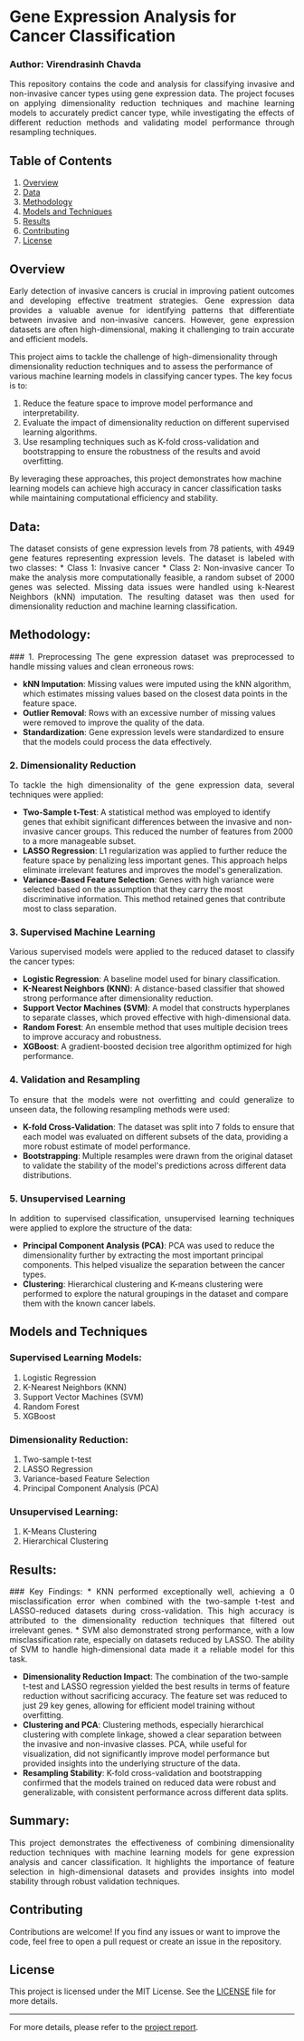 # Gene Expression Analysis for Cancer Classification
### Author: Virendrasinh Chavda

<p align="justify">
This repository contains the code and analysis for classifying invasive and non-invasive cancer types using gene expression data. The project focuses on applying dimensionality reduction techniques and machine learning models to accurately predict cancer type, while investigating the effects of different reduction methods and validating model performance through resampling techniques. 
</p>

## Table of Contents
1. [Overview](#Overview)
2. [Data](#Data)
3. [Methodology](#Methodology)
4. [Models and Techniques](#Models-and-Techniques)
5. [Results](#Results)
6. [Contributing](#Contributing)
7. [License](#License)

## Overview
<p align="justify">
Early detection of invasive cancers is crucial in improving patient outcomes and developing effective treatment strategies. Gene expression data provides a valuable avenue for identifying patterns that differentiate between invasive and non-invasive cancers. However, gene expression datasets are often high-dimensional, making it challenging to train accurate and efficient models.

This project aims to tackle the challenge of high-dimensionality through dimensionality reduction techniques and to assess the performance of various machine learning models in classifying cancer types. The key focus is to:

1. Reduce the feature space to improve model performance and interpretability.
2. Evaluate the impact of dimensionality reduction on different supervised learning algorithms.
3. Use resampling techniques such as K-fold cross-validation and bootstrapping to ensure the robustness of the results and avoid overfitting.

By leveraging these approaches, this project demonstrates how machine learning models can achieve high accuracy in cancer classification tasks while maintaining computational efficiency and stability.
</p>

## Data:
<p align="justify">
The dataset consists of gene expression levels from 78 patients, with 4949 gene features representing expression levels. The dataset is labeled with two classes:
* Class 1: Invasive cancer
* Class 2: Non-invasive cancer
To make the analysis more computationally feasible, a random subset of 2000 genes was selected. Missing data issues were handled using k-Nearest Neighbors (kNN) imputation. The resulting dataset was then used for dimensionality reduction and machine learning classification.
</p>

## Methodology:
<p align="justify">
### 1. Preprocessing
The gene expression dataset was preprocessed to handle missing values and clean erroneous rows:

* **kNN Imputation**: Missing values were imputed using the kNN algorithm, which estimates missing values based on the closest data points in the feature space.
* **Outlier Removal**: Rows with an excessive number of missing values were removed to improve the quality of the data.
* **Standardization**: Gene expression levels were standardized to ensure that the models could process the data effectively.
</p>

### 2. Dimensionality Reduction
<p align="justify">
To tackle the high dimensionality of the gene expression data, several techniques were applied:

* **Two-Sample t-Test**: A statistical method was employed to identify genes that exhibit significant differences between the invasive and non-invasive cancer groups. This reduced the number of features from 2000 to a more manageable subset.
* **LASSO Regression**: L1 regularization was applied to further reduce the feature space by penalizing less important genes. This approach helps eliminate irrelevant features and improves the model's generalization.
* **Variance-Based Feature Selection**: Genes with high variance were selected based on the assumption that they carry the most discriminative information. This method retained genes that contribute most to class separation.
</p>

### 3. Supervised Machine Learning
<p align="justify">
Various supervised models were applied to the reduced dataset to classify the cancer types:

* **Logistic Regression**: A baseline model used for binary classification.
* **K-Nearest Neighbors (KNN)**: A distance-based classifier that showed strong performance after dimensionality reduction.
* **Support Vector Machines (SVM)**: A model that constructs hyperplanes to separate classes, which proved effective with high-dimensional data.
* **Random Forest**: An ensemble method that uses multiple decision trees to improve accuracy and robustness.
* **XGBoost**: A gradient-boosted decision tree algorithm optimized for high performance.
</p>

### 4. Validation and Resampling
<p align="justify">
To ensure that the models were not overfitting and could generalize to unseen data, the following resampling methods were used:

* **K-fold Cross-Validation**: The dataset was split into 7 folds to ensure that each model was evaluated on different subsets of the data, providing a more robust estimate of model performance.
* **Bootstrapping**: Multiple resamples were drawn from the original dataset to validate the stability of the model's predictions across different data distributions.
</p>

### 5. Unsupervised Learning
<p align="justify">
In addition to supervised classification, unsupervised learning techniques were applied to explore the structure of the data:

* **Principal Component Analysis (PCA)**: PCA was used to reduce the dimensionality further by extracting the most important principal components. This helped visualize the separation between the cancer types.
* **Clustering**: Hierarchical clustering and K-means clustering were performed to explore the natural groupings in the dataset and compare them with the known cancer labels.
</p>

## Models and Techniques

### Supervised Learning Models:
1. Logistic Regression
2. K-Nearest Neighbors (KNN)
3. Support Vector Machines (SVM)
4. Random Forest
5. XGBoost

### Dimensionality Reduction:
1. Two-sample t-test
2. LASSO Regression
3. Variance-based Feature Selection
4. Principal Component Analysis (PCA)

### Unsupervised Learning:
1. K-Means Clustering
2. Hierarchical Clustering

## Results:
<p align="justify">
### Key Findings:
* KNN performed exceptionally well, achieving a 0 misclassification error when combined with the two-sample t-test and LASSO-reduced datasets during cross-validation. This high accuracy is attributed to the dimensionality reduction techniques that filtered out irrelevant genes.
* SVM also demonstrated strong performance, with a low misclassification rate, especially on datasets reduced by LASSO. The ability of SVM to handle high-dimensional data made it a reliable model for this task.

* **Dimensionality Reduction Impact**: The combination of the two-sample t-test and LASSO regression yielded the best results in terms of feature reduction without sacrificing accuracy. The feature set was reduced to just 29 key genes, allowing for efficient model training without overfitting.
* **Clustering and PCA**: Clustering methods, especially hierarchical clustering with complete linkage, showed a clear separation between the invasive and non-invasive classes. PCA, while useful for visualization, did not significantly improve model performance but provided insights into the underlying structure of the data.
* **Resampling Stability**: K-fold cross-validation and bootstrapping confirmed that the models trained on reduced data were robust and generalizable, with consistent performance across different data splits.
</p>

## Summary:
<p align="justify">
This project demonstrates the effectiveness of combining dimensionality reduction techniques with machine learning models for gene expression analysis and cancer classification. It highlights the importance of feature selection in high-dimensional datasets and provides insights into model stability through robust validation techniques.
</p>

## Contributing

Contributions are welcome! If you find any issues or want to improve the code, feel free to open a pull request or create an issue in the repository.

## License

This project is licensed under the MIT License. See the [LICENSE](LICENSE) file for more details.

---

For more details, please refer to the [project report](./Report.pdf).
